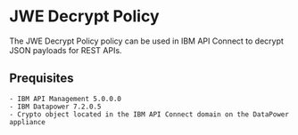 # JWE Decrypt Policy
            
The JWE Decrypt Policy policy can be used in IBM API Connect to decrypt 
JSON payloads for REST APIs.

## Prequisites

    - IBM API Management 5.0.0.0
    - IBM Datapower 7.2.0.5 
    - Crypto object located in the IBM API Connect domain on the DataPower appliance

```
